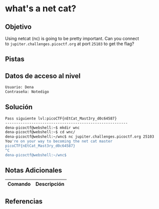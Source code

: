 # what's a net cat?
## Objetivo
Using netcat (nc) is going to be pretty important. Can you connect to `jupiter.challenges.picoctf.org` at port `25103` to get the flag?
## Pistas

## Datos de acceso al nivel
```bash
Usuario: Dena
Contraseña: Notedigo
```
## Solución
```bash
Pass siguiente lvl:picoCTF{nEtCat_Mast3ry_d0c64587}
--------------------------------------------------------
dena-picoctf@webshell:~$ mkdir wnc
dena-picoctf@webshell:~$ cd wnc/
dena-picoctf@webshell:~/wnc$ nc jupiter.challenges.picoctf.org 25103
You're on your way to becoming the net cat master
picoCTF{nEtCat_Mast3ry_d0c64587}
^C
dena-picoctf@webshell:~/wnc$ 
```
## Notas Adicionales

| Comando  | Descripción | 
|------------|--------------|

## Referencias 
